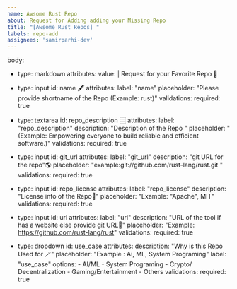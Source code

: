 ```yaml
---
name: Awsome Rust Repo
about: Request for Adding adding your Missing Repo
title: "[Awsome Rust Repos] "
labels: repo-add
assignees: 'samirparhi-dev'
---
```

body:
  - type: markdown
    attributes:
      value: |
        Request for your Favorite Repo 🧪

  - type: input
    id: name 🖋️
    attributes:
      label: "name"
      placeholder: "Please provide shortname of the Repo (Example: rust)"
    validations:
      required: true

  - type: textarea
    id: repo_description ⿳
    attributes:
      label: "repo_description"
      description: "Description of the Repo "
      placeholder: "(Example: Empowering everyone to build reliable and efficient software.)"
    validations:
      required: true

  - type: input
    id: git_url
    attributes:
      label: "git_url"
      description: "git URL for the repo"🌎
      placeholder: "example:git://github.com/rust-lang/rust.git "
    validations:
      required: true

  - type: input
    id: repo_license
    attributes:
      label: "repo_license"
      description: "License info of the Repo📄"
      placeholder: "Example: "Apache", MIT"
    validations:
      required: true

  - type: input
    id: url
    attributes:
      label: "url"
      description: "URL of the tool if has a website else provide git URL🤗"
      placeholder: "Example: https://github.com/rust-lang/rust"
    validations:
      required: true

  - type: dropdown
    id: use_case
    attributes:
      description: "Why is this Repo Used for 🪄"
      placeholder: "Example : Ai, ML, System Programing"
      label: "use_case"
      options:
        - AI/ML
        - System Programing
        - Crypto/ Decentralization
        - Gaming/Entertainment
        - Others
    validations:
      required: true


